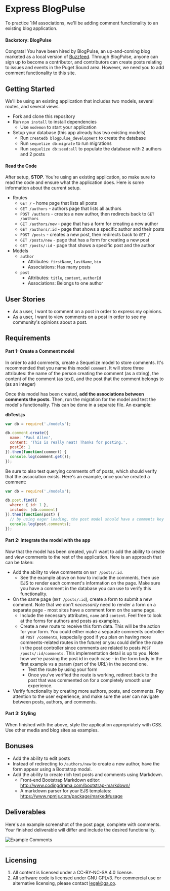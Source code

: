 # Express BlogPulse

To practice 1:M associations, we'll be adding comment functionality to an existing blog application.

#### Backstory: BlogPulse

Congrats! You have been hired by BlogPulse, an up-and-coming blog marketed as a local version of [Buzzfeed](https://www.buzzfeed.com/). Through BlogPulse, anyone can sign up to become a contributor, and contributors can create posts relating to issues and events in the Puget Sound area. However, we need you to add comment functionality to this site.

## Getting Started

We'll be using an existing application that includes two models, several routes, and several views.

* Fork and clone this repository
* Run `npm install` to install dependencies
  * Use `nodemon` to start your application
* Setup your database (this app already has two existing models)
  * Run `createdb blogpulse_development` to create the database
  * Run `sequelize db:migrate` to run migrations
  * Run `sequelize db:seed:all` to populate the database with 2 authors and 2 posts

#### Read the Code

After setup, **STOP**. You're using an existing application, so make sure to read the code and ensure what the application does. Here is some information about the current setup.

* Routes
  * `GET /` - home page that lists all posts
  * `GET /authors` - authors page that lists all authors
  * `POST /authors` - creates a new author, then redirects back to `GET /authors`
  * `GET /authors/new` - page that has a form for creating a new author
  * `GET /authors/:id` - page that shows a specific author and their posts
  * `POST /posts` - creates a new post, then redirects back to `GET /`
  * `GET /posts/new` - page that has a form for creating a new post
  * `GET /posts/:id` - page that shows a specific post and the author
* Models
  * `author`
    * Attributes: `firstName`, `lastName`, `bio`
    * Associations: Has many posts
  * `post`
    * Attributes: `title`, `content`, `authorId`
    * Associations: Belongs to one author

## User Stories

* As a user, I want to comment on a post in order to express my opinions.
* As a user, I want to view comments on a post in order to see my community's opinions about a post.

## Requirements

#### Part 1: Create a Comment model

In order to add comments, create a Sequelize model to store comments. It's recommended that you name this model `comment`. It will store three attributes: the name of the person creating the comment (as a string), the content of the comment (as text), and the post that the comment belongs to (as an integer)

Once this model has been created, **add the associations between comments the posts**. Then, run the migration for the model and test the model's functionality. This can be done in a separate file. An example:

**dbTest.js**

```js
var db = require('./models');

db.comment.create({
  name: 'Paul Allen',
  content: 'This is really neat! Thanks for posting.',
  postId: 1
}).then(function(comment) {
  console.log(comment.get());
});
```

Be sure to also test querying comments off of posts, which should verify that the association exists. Here's an example, once you've created a comment:

```js
var db = require('./models');

db.post.find({
  where: { id: 1 },
  include: [db.comment]
}).then(function(post) {
  // by using eager loading, the post model should have a comments key
  console.log(post.comments);
});
```

#### Part 2: Integrate the model with the app

Now that the model has been created, you'll want to add the ability to create and view comments to the rest of the application. Here is an approach that can be taken:

* Add the ability to view comments on `GET /posts/:id`.
  * See the example above on how to include the comments, then use EJS to render each comment's information on the page. Make sure you have a comment in the database you can use to verify this functionality.
* On the same page (`GET /posts/:id`), create a form to submit a new comment. Note that we don't *necessarily* need to render a form on a separate page - most sites have a comment form on the same page.
  * Include the necessary attributes, `name` and `content`. Feel free to look at the forms for authors and posts as examples.
  * Create a new route to receive this form data. This will be the action for your form. You could either make a separate comments controller at `POST /comments`, (especially good if you plan on having more comments-related routes in the future) or you could define the route in the post controller since comments are related to posts `POST /posts/:id/comments`. This implementation detail is up to you. Note how we're passing the post id in each case - in the form body in the first example vs a param (part of the URL) in the second one.
    * Test the route by using your form 
    * Once you've verified the route is working, redirect back to the post that was commented on for a completely smooth user experience.
* Verify functionality by creating more authors, posts, and comments. Pay attention to the user experience, and make sure the user can navigate between posts, authors, and comments.

#### Part 3: Styling

When finished with the above, style the application appropriately with CSS. Use other media and blog sites as examples.

## Bonuses

* Add the ability to edit posts
* Instead of redirecting to `/authors/new` to create a new author, have the form appear using a Bootstrap modal.
* Add the ability to create rich text posts and comments using Markdown.
  * Front-end Bootstrap Markdown editor: http://www.codingdrama.com/bootstrap-markdown/
  * A markdown parser for your EJS templates: https://www.npmjs.com/package/marked#usage

## Deliverables

Here's an example screenshot of the post page, complete with comments. Your finished deliverable will differ and include the desired functionality.

![Example Comments](./example-comments.jpg)

---

## Licensing
1. All content is licensed under a CC-BY-NC-SA 4.0 license.
2. All software code is licensed under GNU GPLv3. For commercial use or alternative licensing, please contact legal@ga.co.
